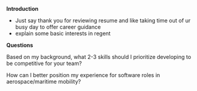 
**Introduction**
- Just say thank you for reviewing resume and like taking time out of ur busy day to offer career guidance
- explain some basic interests in regent

**Questions**

Based on my background, what 2-3 skills should I prioritize developing to be competitive for your team?

How can I better position my experience for software roles in aerospace/maritime mobility?

